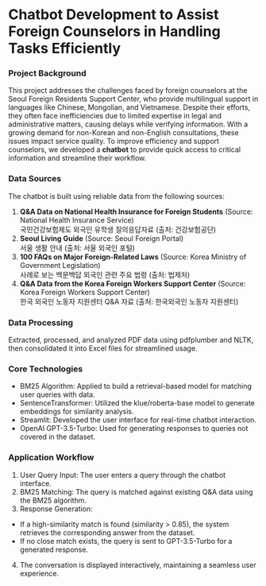 # Chatbot Development to Assist Foreign Counselors in Handling Tasks Efficiently

### Project Background
This project addresses the challenges faced by foreign counselors at the Seoul Foreign Residents Support Center, who provide multilingual support in languages like Chinese, Mongolian, and Vietnamese. Despite their efforts, they often face inefficiencies due to limited expertise in legal and administrative matters, causing delays while verifying information. With a growing demand for non-Korean and non-English consultations, these issues impact service quality. To improve efficiency and support counselors, we developed a **chatbot** to provide quick access to critical information and streamline their workflow.

### Data Sources

The chatbot is built using reliable data from the following sources:

1. **Q&A Data on National Health Insurance for Foreign Students** (Source: National Health Insurance Service)      
   국민건강보험제도 외국인 유학생 질의응답자료 (출처: 건강보험공단)      
3. **Seoul Living Guide** (Source: Seoul Foreign Portal)      
   서울 생활 안내 (출처: 서울 외국인 포털)      
5. **100 FAQs on Major Foreign-Related Laws** (Source: Korea Ministry of Government Legislation)      
   사례로 보는 백문백답 외국인 관련 주요 법령 (출처: 법제처)      
7. **Q&A Data from the Korea Foreign Workers Support Center** (Source: Korea Foreign Workers Support Center)      
   한국 외국인 노동자 지원센터 Q&A 자료 (출처: 한국외국인 노동자 지원센터)      

### Data Processing
Extracted, processed, and analyzed PDF data using pdfplumber and NLTK, then consolidated it into Excel files for streamlined usage.

### Core Technologies
- BM25 Algorithm: Applied to build a retrieval-based model for matching user queries with data.
- SentenceTransformer: Utilized the klue/roberta-base model to generate embeddings for similarity analysis.
- Streamlit: Developed the user interface for real-time chatbot interaction.
- OpenAI GPT-3.5-Turbo: Used for generating responses to queries not covered in the dataset.

### Application Workflow
1. User Query Input: The user enters a query through the chatbot interface.
2. BM25 Matching: The query is matched against existing Q&A data using the BM25 algorithm.
3. Response Generation:
- If a high-similarity match is found (similarity > 0.85), the system retrieves the corresponding answer from the dataset.
- If no close match exists, the query is sent to GPT-3.5-Turbo for a generated response.
4. The conversation is displayed interactively, maintaining a seamless user experience.
